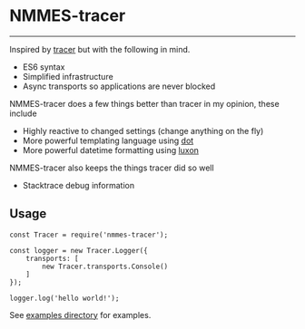 # NMMES-tracer
---

Inspired by [tracer](https://github.com/baryon/tracer) but with the following in mind.
- ES6 syntax
- Simplified infrastructure
- Async transports so applications are never blocked

NMMES-tracer does a few things better than tracer in my opinion, these include
- Highly reactive to changed settings (change anything on the fly)
- More powerful templating language using [dot](https://olado.github.io/doT/index.html)
- More powerful datetime formatting using [luxon](https://moment.github.io/luxon/index.html)

NMMES-tracer also keeps the things tracer did so well
- Stacktrace debug information

## Usage
```
const Tracer = require('nmmes-tracer');

const logger = new Tracer.Logger({
    transports: [
        new Tracer.transports.Console()
    ]
});

logger.log('hello world!');
```

See [examples directory](https://github.com/NMMES/nmmes-tracer/tree/master/examples) for examples.
